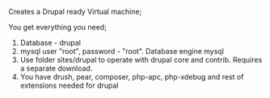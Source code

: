 Creates a Drupal ready Virtual machine;

You get everything you need;

1. Database - drupal
2. mysql user "root", password - "root". Database engine mysql
3. Use folder sites/drupal to operate with drupal core and contrib. Requires a separate download.
4. You have drush, pear, composer, php-apc, php-xdebug and rest of extensions needed for drupal
